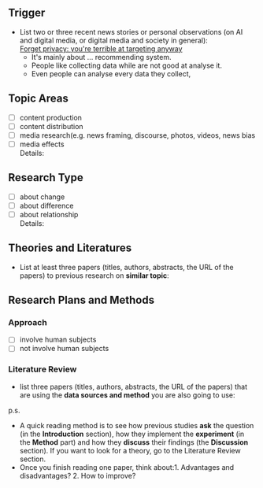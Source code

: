 ## Trigger
* List two or three recent news stories or personal observations (on AI and digital media, or digital media and society in general):  
[Forget privacy: you're terrible at targeting anyway](https://apenwarr.ca/log/20190201)
  - It's mainly about ... recommending system.
  - People like collecting data while are not good at analyse it. 
  - Even people can analyse every data they collect, 

## Topic Areas

- [ ] content production  
- [ ] content distribution  
- [ ] media research(e.g. news framing, discourse, photos, videos, news bias
- [ ] media effects  
  Details:

## Research Type    
- [ ] about change
- [ ] about difference
- [ ] about relationship  
  Details:

## Theories and Literatures
* List at least three papers (titles, authors, abstracts, the URL of the papers) to previous research on **similar topic**:  

## Research Plans and Methods 
### Approach
- [ ] involve human subjects  
- [ ] not involve human subjects  
### Literature Review
* list three papers (titles, authors, abstracts, the URL of the papers) that are using the **data sources and method** you are also going to use:  

p.s.
* A quick reading method is to see how previous studies **ask** the question (in the **Introduction** section), how they implement the **experiment** (in the **Method** part) and how they **discuss** their findings (the **Discussion** section). If you want to look for a theory, go to the Literature Review section.  
* Once you finish reading one paper, think about:1. Advantages and disadvantages? 2. How to improve? 
